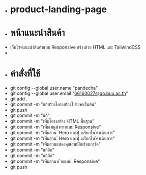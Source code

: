 - # product-landing-page
- # หน้าแนะนําสินค้า
- เว็บไซต์แนะนําสินค้าแบบ  Responsive สร้างด้วย HTML และ TailwindCSS
- 
- # คำสั่งที่ใช้
- git config --global user.name "pandecha"
- git config --global user.email "66160027@go.buu.ac.th"
- git add .
- git commit -m "แก้สร้างโครงสร้างโปรเจคเริ่มต้น"
- git push
- git commit -m "แก้"
- git commit -m "เพิ่มโครงสร้าง HTML พื้นฐาน"
- git commit -m "เพิ่มเมนูนําทางแบบ Responsive"
- git commit -m "เพิ่มสวน ่ Hero และปุ่ มเรียกให ้ดําเนินการ"
- git commit -m "เพิ่มสวน ่ Hero และปุ่ มเรียกให ้ดําเนินการ"
- git commit -m "เพิ่มสวนแสดงคุณสมบัติพร้อมการ์ด"
- git commit -m "แก้อีก"
- git commit -m "แก้อีก"
- git commit -m "เพิ่มสวนท ้ายแบบ ่ Responsive"
- git push